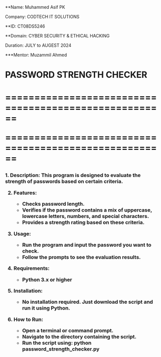 **Name: Muhammed Asif PK <br/>

Company: CODTECH IT SOLUTIONS <br/>

**ID: CT08DS5246 <br/>

**Domain: CYBER SECURITY & ETHICAL HACKING <br/>

Duration: JULY to AUGEST 2024 <br/>

***Mentor: Muzammil Ahmed <br/>



<h1>PASSWORD STRENGTH CHECKER <h1/>
======================================================

======================================================

  <h3> 1. Description:
   This program is designed to evaluate the strength of passwords based on certain criteria.

2. Features:
   - Checks password length.
   - Verifies if the password contains a mix of uppercase, lowercase letters, numbers, and special characters.
   - Provides a strength rating based on these criteria.

3. Usage:
   - Run the program and input the password you want to check.
   - Follow the prompts to see the evaluation results.

4. Requirements:
   - Python 3.x or higher

5. Installation:
   - No installation required. Just download the script and run it using Python.

6. How to Run:
   - Open a terminal or command prompt.
   - Navigate to the directory containing the script.
   - Run the script using: python password_strength_checker.py </h3>
   


